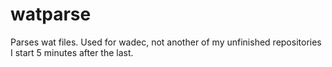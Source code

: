# watparse
Parses wat files. Used for wadec, not another of my unfinished repositories I start 5 minutes after the last.
